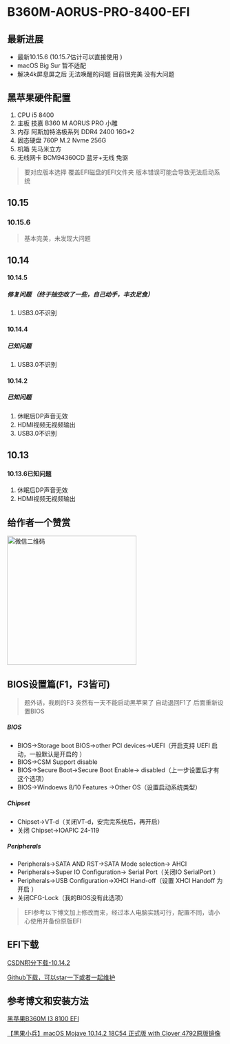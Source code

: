 # B360M-AORUS-PRO-8400-EFI

## 最新进展
* 最新10.15.6 (10.15.7估计可以直接使用 )
* macOS Big Sur 暂不适配
* 解决4k屏息屏之后 无法唤醒的问题 目前很完美 没有大问题

## 黑苹果硬件配置
1. CPU i5 8400
2. 主板 技嘉 B360 M AORUS PRO 小雕
3. 内存 阿斯加特洛极系列 DDR4 2400 16G*2
4. 固态硬盘 760P M.2 Nvme 256G
5. 机箱 先马米立方
6. 无线网卡 BCM94360CD 蓝牙+无线 免驱

> 要对应版本选择 覆盖EFI磁盘的EFI文件夹 版本错误可能会导致无法启动系统

## 10.15
### 10.15.6
> 基本完美，未发现大问题

## 10.14
#### 10.14.5
##### 修复问题 （终于抽空改了一些，自己动手，丰衣足食）
1. USB3.0不识别

#### 10.14.4
##### 已知问题 
1. USB3.0不识别

#### 10.14.2
##### 已知问题 
1. 休眠后DP声音无效
2. HDMI视频无视频输出
3. USB3.0不识别

## 10.13
#### 10.13.6已知问题 
1. 休眠后DP声音无效
2. HDMI视频无视频输出

## 给作者一个赞赏

<img src="https://s1.ax1x.com/2022/04/10/LAbkPe.jpg" width="300" alt="微信二维码">

## BIOS设置篇(F1，F3皆可)
> 题外话，我刷的F3 突然有一天不能启动黑苹果了 自动退回F1了 后面重新设置BIOS

##### BIOS
- BIOS->Storage boot BIOS->other PCI devices->UEFI（开启支持 UEFI 启动，一般默认是开启的 ）
-  BIOS->CSM Support disable
-  BIOS->Secure Boot->Secure Boot Enable-> disabled（上一步设置后才有这个选项）
-  BIOS->Windoews 8/10 Features ->Other OS（设置启动系统类型）

##### Chipset
- Chipset->VT-d（关闭VT-d，安完完系统后，再开启）
-  关闭 Chipset->IOAPIC 24-119

##### Peripherals
- Peripherals->SATA AND RST->SATA Mode selection-> AHCI
-  Peripherals->Super IO Configuration-> Serial Port（关闭IO SerialPort ）
-  Peripherals->USB Configuration->XHCI Hand-off（设置 XHCI Handoff 为 开启 ）
-  关闭CFG-Lock（我的BIOS没有此选项）

> EFI参考以下博文加上修改而来，经过本人电脑实践可行，配置不同，请小心使用并备份原版EFI

## EFI下载

[CSDN积分下载-10.14.2](https://download.csdn.net/download/q670051552/10888077)

[Github下载，可以star一下或者一起维护](https://github.com/StarYellow/GIGABYTE-B360M-AORUS-PRO-8400-EFI-Hackintosh)

## 参考博文和安装方法
[黑苹果B360M I3 8100 EFI](https://blog.csdn.net/flyhorstar/article/details/85242675)

[【黑果小兵】macOS Mojave 10.14.2 18C54 正式版 with Clover 4792原版镜像
](https://blog.daliansky.net/macOS-Mojave-10.14.2-18C54-official-version-with-Clover-4792-original-image.html)
